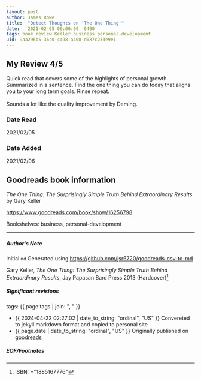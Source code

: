 ```yaml
---
layout: post
author: James Rowe
title:  "Detect Thoughts on 'The One Thing'"
date:   2021-02-05 00:00:00 -0400
tags: book review Keller business personal-development
uid: 9aa296b5-36c0-4498-a408-d087c233e9e1
---
```


<!-- highly dependent on how you personally use jekyll templates, and how you want this to show up -->
<!-- escape any jekyll keys with double brackets -->

## My Review 4/5

Quick read that covers some of the highlights of personal growth. Summarized in a sentence. Find the one thing you can do today that aligns you to your long term goals. Rinse repeat.<br/><br/>Sounds a lot like the quality improvement by Deming.

### Date Read
2021/02/05

### Date Added
2021/02/06

## Goodreads book information

*The One Thing: The Surprisingly Simple Truth Behind Extraordinary Results* by Gary Keller

https://www.goodreads.com/book/show/16256798

Bookshelves: business, personal-development

---

##### Author's Note

Initial `md` Generated using https://github.com/jsr6720/goodreads-csv-to-md

Gary Keller, *The One Thing: The Surprisingly Simple Truth Behind Extraordinary Results*, Jay Papasan Bard Press 2013 (Hardcover)[^1]

##### Significant revisions

tags: {{ page.tags | join: ", " }} <!-- todo move this somewhere -->

- {{ 2024-04-22 02:27:02 | date_to_string: "ordinal", "US" }} Convereted to jekyll markdown format and copied to personal site
- {{ page.date | date_to_string: "ordinal", "US" }} Originally published on [goodreads](https://www.goodreads.com)

##### EOF/Footnotes

[^1]: ISBN: ="1885167776"